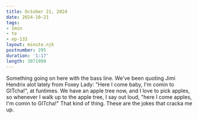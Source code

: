 ```yaml
---
title: October 21, 2024
date: 2024-10-21
tags:
- 1min
- te
- ep-133
layout: minute.njk
postnumber: 295
duration: '1:17'
length: 3071999
---
```

Something going on here with the bass line. We've been quoting Jimi Hendrix alot lately from Foxey Lady: "Here I come baby, I'm comin to GITcha!", at funtimes.  We have an apple tree now, and I love to pick apples, so whenever I walk up to the apple tree, I say out loud, "here I come apples, I'm comin to GITcha!" That kind of thing. These are the jokes that cracka me up.  
